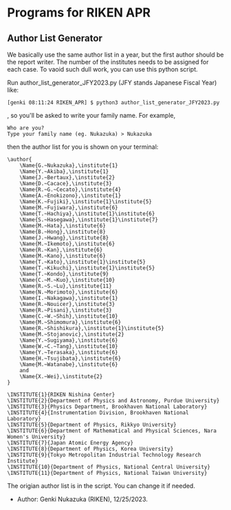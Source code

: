 # Programs for RIKEN APR

## Author List Generator
We basically use the same author list in a year, but the first author should be the report writer.
The number of the institutes needs to be assigned for each case.
To vaoid such dull work, you can use this python script.

Run author_list_generator_JFY2023.py (JFY stands Japanese Fiscal Year) like:
```
[genki 08:11:24 RIKEN_APR] $ python3 author_list_generator_JFY2023.py
```
, so you'll be asked to write your family name. For example, 
```
Who are you?
Type your family name (eg. Nukazuka) > Nukazuka
```
then the author list for you is shown on your terminal:
```
\author{
	\Name{G.~Nukazuka},\institute{1}
	\Name{Y.~Akiba},\institute{1}
	\Name{J.~Bertaux},\institute{2}
	\Name{D.~Cacace},\institute{3}
	\Name{R.~G.~Cecato},\institute{4}
	\Name{A.~Enokizono},\institute{1}
	\Name{K.~Fujiki},\institute{1}\institute{5}
	\Name{M.~Fujiwara},\institute{6}
	\Name{T.~Hachiya},\institute{1}\institute{6}
	\Name{S.~Hasegawa},\institute{1}\institute{7}
	\Name{M.~Hata},\institute{6}
	\Name{B.~Hong},\institute{8}
	\Name{J.~Hwang},\institute{8}
	\Name{M.~Ikemoto},\institute{6}
	\Name{R.~Kan},\institute{6}
	\Name{M.~Kano},\institute{6}
	\Name{T.~Kato},\institute{1}\institute{5}
	\Name{T.~Kikuchi},\institute{1}\institute{5}
	\Name{T.~Kondo},\institute{9}
	\Name{C.~M.~Kuo},\institute{10}
	\Name{R.~S.~Lu},\institute{11}
	\Name{N.~Morimoto},\institute{6}
	\Name{I.~Nakagawa},\institute{1}
	\Name{R.~Nouicer},\institute{3}
	\Name{R.~Pisani},\institute{3}
	\Name{C.~W.~Shih},\institute{10}
	\Name{M.~Shimomura},\institute{6}
	\Name{R.~Shishikura},\institute{1}\institute{5}
	\Name{M.~Stojanovic},\institute{2}
	\Name{Y.~Sugiyama},\institute{6}
	\Name{W.~C.~Tang},\institute{10}
	\Name{Y.~Terasaka},\institute{6}
	\Name{H.~Tsujibata},\institute{6}
	\Name{M.~Watanabe},\institute{6}
	and
	\Name{X.~Wei},\institute{2}
}

\INSTITUTE{1}{RIKEN Nishina Center}
\INSTITUTE{2}{Department of Physics and Astronomy, Purdue University}
\INSTITUTE{3}{Physics Department, Brookhaven National Laboratory}
\INSTITUTE{4}{Instrumentation Division, Brookhaven National Laboratory}
\INSTITUTE{5}{Department of Physics, Rikkyo University}
\INSTITUTE{6}{Department of Mathematical and Physical Sciences, Nara Women's University}
\INSTITUTE{7}{Japan Atomic Energy Agency}
\INSTITUTE{8}{Department of Physics, Korea University}
\INSTITUTE{9}{Tokyo Metropolitan Industrial Technology Research Institute}
\INSTITUTE{10}{Department of Physics, National Central University}
\INSTITUTE{11}{Department of Physics, National Taiwan University}
```
The origian author list is in the script.
You can change it if needed.

* Author: Genki Nukazuka (RIKEN), 12/25/2023.
